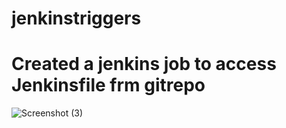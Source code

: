 # jenkinstriggers
# Created a jenkins job to access Jenkinsfile frm gitrepo

![Screenshot (3)](https://github.com/MuddamPoojithaa/jenkinstriggers/assets/127126687/6dd69e60-ba96-45f1-940d-9c1f37bb466a)

